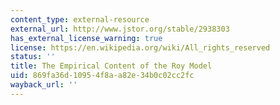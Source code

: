 ```yaml
---
content_type: external-resource
external_url: http://www.jstor.org/stable/2938303
has_external_license_warning: true
license: https://en.wikipedia.org/wiki/All_rights_reserved
status: ''
title: The Empirical Content of the Roy Model
uid: 869fa36d-1095-4f8a-a82e-34b0c02cc2fc
wayback_url: ''
---
```

